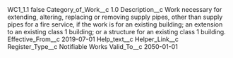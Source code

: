 <?xml version="1.0" encoding="UTF-8"?>
<CustomMetadata xmlns="http://soap.sforce.com/2006/04/metadata" xmlns:xsi="http://www.w3.org/2001/XMLSchema-instance" xmlns:xsd="http://www.w3.org/2001/XMLSchema">
    <label>WC1_1.1</label>
    <protected>false</protected>
    <values>
        <field>Category_of_Work__c</field>
        <value xsi:type="xsd:double">1.0</value>
    </values>
    <values>
        <field>Description__c</field>
        <value xsi:type="xsd:string">Work necessary for extending, altering, replacing or removing supply pipes, other than supply pipes for a fire service, if the work is for an existing building; an extension to an existing class 1 building; or a structure for an existing class 1 building.</value>
    </values>
    <values>
        <field>Effective_From__c</field>
        <value xsi:type="xsd:date">2019-07-01</value>
    </values>
    <values>
        <field>Help_text__c</field>
        <value xsi:nil="true"/>
    </values>
    <values>
        <field>Helper_Link__c</field>
        <value xsi:nil="true"/>
    </values>
    <values>
        <field>Register_Type__c</field>
        <value xsi:type="xsd:string">Notifiable Works</value>
    </values>
    <values>
        <field>Valid_To__c</field>
        <value xsi:type="xsd:date">2050-01-01</value>
    </values>
</CustomMetadata>
